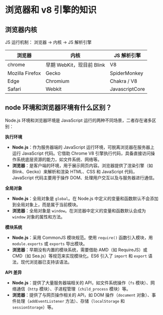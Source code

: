 # 浏览器和 v8 引擎的知识

## 浏览器内核

JS 运行机制： 浏览器 -> 内核 -> JS 解析引擎

| 浏览器          | 内核                      | JS 解析引擎    |
| --------------- | ------------------------- | -------------- |
| chrome          | 早期 WebKit，现目前 Blink | V8             |
| Mozilla Firefox | Gecko                     | SpiderMonkey   |
| Edge            | Chromium                  | Chakra / V8    |
| Safari          | Webkit                    | JavascriptCore |

## node 环境和浏览器环境有什么区别？

Node.js 环境和浏览器环境是 JavaScript 运行的两种不同场景，二者存在诸多区别：

**执行环境**

- **Node.js**：作为服务器端的 JavaScript 运行环境，可脱离浏览器在服务器上运行 JavaScript 代码。它借助 Chrome V8 引擎执行代码，具备直接访问操作系统底层资源的能力，如文件系统、网络等。
- **浏览器**：是客户端的环境，用于展示网页内容。浏览器提供了渲染引擎（如 Blink、Gecko）来解析和渲染 HTML、CSS 和 JavaScript 代码，JavaScript 代码主要用于操作 DOM、处理用户交互以及与服务器进行通信。

**全局对象**

- **Node.js**：全局对象是 `global`。在 Node.js 中定义的变量和函数默认不会添加到全局对象上，而是属于当前模块。
- **浏览器**：全局对象是 `window`。在浏览器中定义的变量和函数默认会成为 `window` 对象的属性和方法。

**模块系统**

- **Node.js**：采用 CommonJS 模块规范。使用 `require()` 函数引入模块，用 `module.exports` 或 `exports` 导出模块。
- **浏览器**：早期没有内置的模块系统，需要借助 AMD（如 RequireJS）或 CMD（如 Sea.js）等规范来实现模块化。ES6 引入了 `import` 和 `export` 语法，现代浏览器已支持该语法。

**API 差异**

- **Node.js**：提供了大量服务器端相关的 API，如文件系统操作（`fs` 模块）、网络通信（`http` 模块）、子进程管理（`child_process` 模块）等。
- **浏览器**：提供了与网页操作相关的 API，如 DOM 操作（`document` 对象）、事件处理（`addEventListener` 方法）、存储（`localStorage` 和 `sessionStorage`）等。
